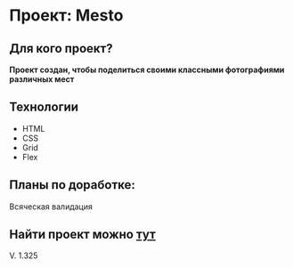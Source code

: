 # Проект: Mesto

## Для кого проект?

**Проект создан, чтобы поделиться своими классными фотографиями различных мест**

## Технологии

* HTML
* CSS
* Grid
* Flex

## Планы по доработке:

Всяческая валидация

## Найти проект можно [тут](https://reallaw.github.io/mesto-js/)

V. 1.325

